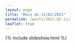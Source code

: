 ```yaml
---
layout: page
title: "Reco du 11/02/2021"
permalink: /posts/2021-02-11/
leaflet: true
---
```

{% include slideshow.html %}